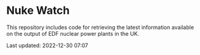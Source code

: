 # Nuke Watch

This repository includes code for retrieving the latest information available on the output of EDF nuclear power plants in the UK.

Last updated: 2022-12-30 07:07